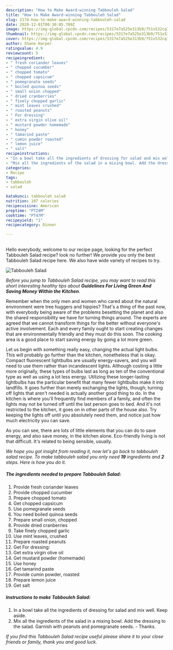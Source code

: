 ```yaml
---
description: "How to Make Award-winning Tabbouleh Salad"
title: "How to Make Award-winning Tabbouleh Salad"
slug: 2174-how-to-make-award-winning-tabbouleh-salad
date: 2020-12-01T00:30:05.709Z
image: https://img-global.cpcdn.com/recipes/5317e7a525e313b9/751x532cq70/tabbouleh-salad-recipe-main-photo.jpg
thumbnail: https://img-global.cpcdn.com/recipes/5317e7a525e313b9/751x532cq70/tabbouleh-salad-recipe-main-photo.jpg
cover: https://img-global.cpcdn.com/recipes/5317e7a525e313b9/751x532cq70/tabbouleh-salad-recipe-main-photo.jpg
author: Shane Harper
ratingvalue: 4.9
reviewcount: 5
recipeingredient:
- " fresh coriander leaves"
- " chopped cucumber"
- " chopped tomato"
- " chopped capsicum"
- " pomegranate seeds"
- " boiled quinoa seeds"
- " small onion chopped"
- " dried cranberries"
- " finely chopped garlic"
- " mint leaves crushed"
- " roasted peanuts"
- " For dressing"
- " extra virgin olive oil"
- " mustard powder homemade"
- " honey"
- " tamarind paste"
- " cumin powder roasted"
- " lemon juice"
- " salt"
recipeinstructions:
- "In a bowl take all the ingredients of dressing for salad and mix well. Keep aside."
- "Mix all the ingredients of the salad in a mixing bowl. Add the dressing to the salad. Garnish with peanuts and pomegranate seeds. Thanks."
categories:
- Recipe
tags:
- tabbouleh
- salad

katakunci: tabbouleh salad 
nutrition: 107 calories
recipecuisine: American
preptime: "PT24M"
cooktime: "PT47M"
recipeyield: "1"
recipecategory: Dinner

---
```

<br>
Hello everybody, welcome to our recipe page, looking for the perfect Tabbouleh Salad recipe? look no further! We provide you only the best Tabbouleh Salad recipe here. We also have wide variety of recipes to try.
<br>


![Tabbouleh Salad](https://img-global.cpcdn.com/recipes/5317e7a525e313b9/751x532cq70/tabbouleh-salad-recipe-main-photo.jpg)

<i>Before you jump to Tabbouleh Salad recipe, you may want to read this short interesting healthy tips about 
<strong>Guidelines For Living Green And Saving Money Within the Kitchen</strong>.</i>
</br>

Remember when the only men and women who cared about the natural environment were tree huggers and hippies? That's a thing of the past now, with everybody being aware of the problems besetting the planet and also the shared responsibility we have for turning things around. The experts are agreed that we cannot transform things for the better without everyone's active involvement. Each and every family ought to start creating changes that are environmentally friendly and they must do this soon. The cooking area is a good place to start saving energy by going a lot more green.

Let us begin with something really easy, changing the actual light bulbs. This will probably go further than the kitchen, nonetheless that is okay. Compact fluorescent lightbulbs are usually energy-savers, and you will need to use them rather than incandescent lights. Although costing a little more originally, these types of bulbs last as long as ten of the conventional type as well as using a lot less energy. Utilizing these longer-lasting lightbulbs has the particular benefit that many fewer lightbulbs make it into landfills. It goes further than merely exchanging the lights, though; turning off lights that aren't needed is actually another good thing to do. In the kitchen is where you'll frequently find members of a family, and often the lights may not be turned off until the last person goes to bed. And it's not restricted to the kitchen, it goes on in other parts of the house also. Try keeping the lights off until you absolutely need them, and notice just how much electricity you can save.

As you can see, there are lots of little elements that you can do to save energy, and also save money, in the kitchen alone. Eco-friendly living is not that difficult. It's related to being sensible, usually.


<i>We hope you got insight from reading it, now let's go back to tabbouleh salad recipe. To make tabbouleh salad you only need <strong>19</strong> ingredients and <strong>2</strong> steps. Here is how you do it.
</i>

##### The ingredients needed to prepare Tabbouleh Salad:

1. Provide  fresh coriander leaves
1. Provide  chopped cucumber
1. Prepare  chopped tomato
1. Get  chopped capsicum
1. Use  pomegranate seeds
1. You need  boiled quinoa seeds
1. Prepare  small onion, chopped
1. Provide  dried cranberries
1. Take  finely chopped garlic
1. Use  mint leaves, crushed
1. Prepare  roasted peanuts
1. Get  For dressing:
1. Get  extra virgin olive oil
1. Get  mustard powder (homemade)
1. Use  honey
1. Get  tamarind paste
1. Provide  cumin powder, roasted
1. Prepare  lemon juice
1. Get  salt


##### Instructions to make Tabbouleh Salad:

1. In a bowl take all the ingredients of dressing for salad and mix well. Keep aside.
1. Mix all the ingredients of the salad in a mixing bowl. Add the dressing to the salad. Garnish with peanuts and pomegranate seeds. - Thanks.


<i>If you find this Tabbouleh Salad recipe useful please share it to your close friends or family, thank you and good luck.</i>
